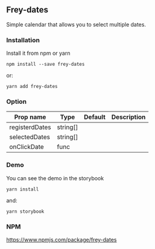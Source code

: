 ## Frey-dates

Simple calendar that allows you to select multiple dates.

### Installation

Install it from npm or yarn

```
npm install --save frey-dates
```

or:

```
yarn add frey-dates
```

### Option

| Prop name      | Type     | Default | Description |
| -------------- | -------- | ------- | ----------- |
| registerdDates | string[] |         |             |
| selectedDates  | string[] |         |             |
| onClickDate    | func     |         |             |

### Demo

You can see the demo in the storybook

```
yarn install
```

and:

```
yarn storybook
```

### NPM

https://www.npmjs.com/package/frey-dates
